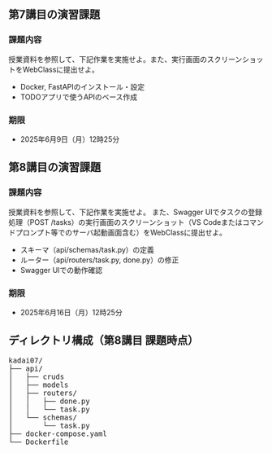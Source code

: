 ## 第7講目の演習課題
### 課題内容
授業資料を参照して、下記作業を実施せよ。また、実行画面のスクリーンショットをWebClassに提出せよ。
* Docker, FastAPIのインストール・設定
* TODOアプリで使うAPIのベース作成

### 期限
* 2025年6月9日（月）12時25分

## 第8講目の演習課題
### 課題内容
授業資料を参照して、下記作業を実施せよ。
また、Swagger UIでタスクの登録処理（POST /tasks）の実行画面のスクリーンショット（VS Codeまたはコマンドプロンプト等でのサーバ起動画面含む）をWebClassに提出せよ。
* スキーマ（api/schemas/task.py）の定義
* ルーター（api/routers/task.py, done.py）の修正
* Swagger UIでの動作確認

### 期限
* 2025年6月16日（月）12時25分

## ディレクトリ構成（第8講目 課題時点）
<pre>
kadai07/
├── api/
│   ├── cruds
│   ├── models
│   ├── routers/
│   │   ├── done.py
│   │   └── task.py
│   └── schemas/
│       └── task.py
├── docker-compose.yaml
└── Dockerfile
</pre>
